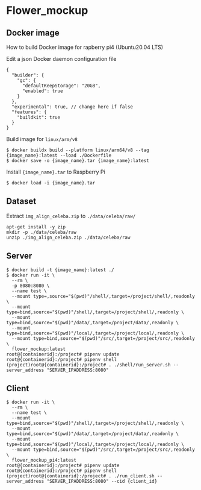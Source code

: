 # Flower_mockup
## Docker image
How to build Docker image for rapberry pi4 (Ubuntu20.04 LTS)

Edit a json Docker daemon configuration file
```=josn
{
  "builder": {
    "gc": {
      "defaultKeepStorage": "20GB",
      "enabled": true
    }
  },
  "experimental": true, // change here if false
  "features": {
    "buildkit": true
  }
}
```
Build image for `linux/arm/v8`
```=bash
$ docker buildx build --platform linux/arm64/v8 --tag {image_name}:latest --load ./Dockerfile
$ docker save -o {image_name}.tar {image_name}:latest
```
Install `{image_name}.tar` to Raspberry Pi
```=bash
$ docker load -i {image_name}.tar
```
## Dataset
Extract `img_align_celeba.zip` to `./data/celeba/raw/`
```=bash
apt-get install -y zip
mkdir -p ./data/celeba/raw
unzip ./img_align_celeba.zip ./data/celeba/raw
```
## Server
```=bash
$ docker build -t {image_name}:latest ./
$ docker run -it \
  --rm \
  -p 8080:8080 \
  --name test \
  --mount type=,source="$(pwd)"/shell/,target=/project/shell/,readonly \
  --mount type=bind,source="$(pwd)"/shell/,target=/project/shell/,readonly \
  --mount type=bind,source="$(pwd)"/data/,target=/project/data/,readonly \
  --mount type=bind,source="$(pwd)"/local/,target=/project/local/,readonly \
  --mount type=bind,source="$(pwd)"/src/,target=/project/src/,readonly \
  flower_mockup:latest
root@{containerid}:/project# pipenv update
root@{containerid}:/project# pipenv shell
(project)root@{containerid}:/project# . ./shell/run_server.sh --server_address "SERVER_IPADDRESS:8080"
```
## Client
```=bash
$ docker run -it \
  --rm \
  --name test \
  --mount type=bind,source="$(pwd)"/shell/,target=/project/shell/,readonly \
  --mount type=bind,source="$(pwd)"/data/,target=/project/data/,readonly \
  --mount type=bind,source="$(pwd)"/local/,target=/project/local/,readonly \
  --mount type=bind,source="$(pwd)"/src/,target=/project/src/,readonly \
  flower_mockup_pi4:latest
root@{containerid}:/project# pipenv update
root@{containerid}:/project# pipenv shell
(project)root@{containerid}:/project# . ./run_client.sh --server_address "SERVER_IPADDRESS:8080" --cid {client_id}
```
